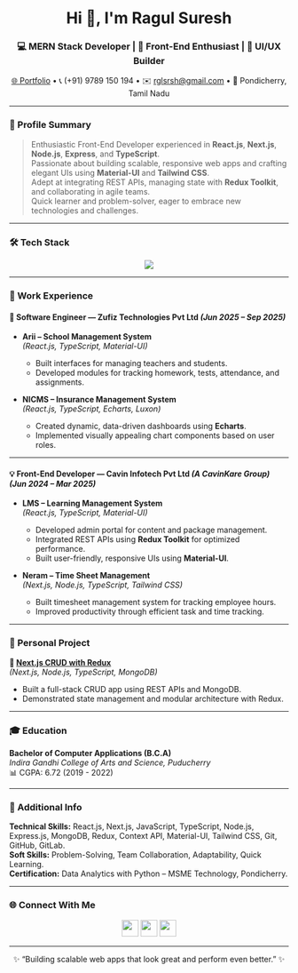 <!-- Header Section -->
<h1 align="center">Hi 👋, I'm Ragul Suresh</h1>
<h3 align="center">💻 MERN Stack Developer | 🚀 Front-End Enthusiast | 🎨 UI/UX Builder</h3>

<p align="center">
  <a href="https://next-crud-redux.vercel.app/">🌐 Portfolio</a> •
  📞 (+91) 9789 150 194 • 
  ✉️ <a href="mailto:rglsrsh@gmail.com">rglsrsh@gmail.com</a> • 
  📍 Pondicherry, Tamil Nadu
</p>

---

### 🧭 Profile Summary
> Enthusiastic Front-End Developer experienced in **React.js**, **Next.js**, **Node.js**, **Express**, and **TypeScript**.  
> Passionate about building scalable, responsive web apps and crafting elegant UIs using **Material-UI** and **Tailwind CSS**.  
> Adept at integrating REST APIs, managing state with **Redux Toolkit**, and collaborating in agile teams.  
> Quick learner and problem-solver, eager to embrace new technologies and challenges.

---

### 🛠️ Tech Stack
<p align="center">
  <img src="https://skillicons.dev/icons?i=react,nextjs,nodejs,express,typescript,javascript,redux,tailwind,materialui,mongodb,git,github,gitlab,html,css&theme=light" />
</p>

---

### 💼 Work Experience

#### 🚀 **Software Engineer** — Zufiz Technologies Pvt Ltd *(Jun 2025 – Sep 2025)*
- **Arii – School Management System**  
  *(React.js, TypeScript, Material-UI)*  
  - Built interfaces for managing teachers and students.  
  - Developed modules for tracking homework, tests, attendance, and assignments.

- **NICMS – Insurance Management System**  
  *(React.js, TypeScript, Echarts, Luxon)*  
  - Created dynamic, data-driven dashboards using **Echarts**.  
  - Implemented visually appealing chart components based on user roles.

---

#### 💡 **Front-End Developer** — Cavin Infotech Pvt Ltd *(A CavinKare Group)* *(Jun 2024 – Mar 2025)*
- **LMS – Learning Management System**  
  *(React.js, TypeScript, Material-UI)*  
  - Developed admin portal for content and package management.  
  - Integrated REST APIs using **Redux Toolkit** for optimized performance.  
  - Built user-friendly, responsive UIs using **Material-UI**.

- **Neram – Time Sheet Management**  
  *(Next.js, Node.js, TypeScript, Tailwind CSS)*  
  - Built timesheet management system for tracking employee hours.  
  - Improved productivity through efficient task and time tracking.

---

### 🧩 Personal Project
**🔗 [Next.js CRUD with Redux](https://next-crud-redux.vercel.app/)**  
*(Next.js, Node.js, TypeScript, MongoDB)*  
- Built a full-stack CRUD app using REST APIs and MongoDB.  
- Demonstrated state management and modular architecture with Redux.

---

### 🎓 Education
**Bachelor of Computer Applications (B.C.A)**  
*Indira Gandhi College of Arts and Science, Puducherry*  
📊 CGPA: 6.72 (2019 - 2022)

---

### 🧠 Additional Info
**Technical Skills:** React.js, Next.js, JavaScript, TypeScript, Node.js, Express.js, MongoDB, Redux, Context API, Material-UI, Tailwind CSS, Git, GitHub, GitLab.  
**Soft Skills:** Problem-Solving, Team Collaboration, Adaptability, Quick Learning.  
**Certification:** Data Analytics with Python – MSME Technology, Pondicherry.

---

### 🌐 Connect With Me
<p align="center">
  <a href="mailto:rglsrsh@gmail.com" target="_blank" rel="noopener noreferrer"><img src="https://skillicons.dev/icons?i=gmail" height="30"/></a>
  <a href="https://github.com/Ragul13803" target="_blank" rel="noopener noreferrer"><img src="https://skillicons.dev/icons?i=github" height="30"/></a>
  <a href="https://linkedin.com/in/ragul-suresh13802" target="_blank" rel="noopener noreferrer"><img src="https://skillicons.dev/icons?i=linkedin" height="30"/></a>
</p>

---

<p align="center">✨ “Building scalable web apps that look great and perform even better.” ✨</p>
